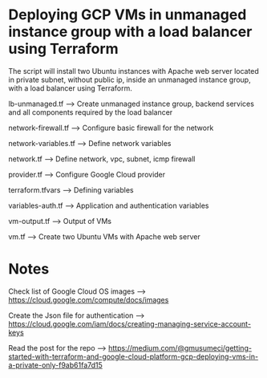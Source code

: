 # Deploying GCP VMs in unmanaged instance group with a load balancer using Terraform

The script will install two Ubuntu instances with Apache web server located in private subnet, without public ip, inside an unmanaged instance group, with a load balancer using Terraform.

lb-unmanaged.tf --> Create unmanaged instance group, backend services and all components required by the load balancer 

network-firewall.tf --> Configure basic firewall for the network

network-variables.tf --> Define network variables

network.tf --> Define network, vpc, subnet, icmp firewall

provider.tf --> Configure Google Cloud provider

terraform.tfvars --> Defining variables 

variables-auth.tf --> Application and authentication variables

vm-output.tf --> Output of VMs 

vm.tf --> Create two Ubuntu VMs with Apache web server

# Notes

Check list of Google Cloud OS images --> https://cloud.google.com/compute/docs/images

Create the Json file for authentication --> https://cloud.google.com/iam/docs/creating-managing-service-account-keys

Read the post for the repo --> https://medium.com/@gmusumeci/getting-started-with-terraform-and-google-cloud-platform-gcp-deploying-vms-in-a-private-only-f9ab61fa7d15
